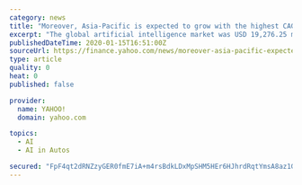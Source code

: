 ```yaml
---
category: news
title: "Moreover, Asia-Pacific is expected to grow with the highest CAGR of 60.4% over the forecast period of 2019-2025"
excerpt: "The global artificial intelligence market was USD 19,276.25 million in 2018 and expected to grow at the CAGR of 55.6% over the forecast period of 2019-2025. North America is dominant with a share of 39."
publishedDateTime: 2020-01-15T16:51:00Z
sourceUrl: https://finance.yahoo.com/news/moreover-asia-pacific-expected-grow-181000796.html
type: article
quality: 0
heat: 0
published: false

provider:
  name: YAHOO!
  domain: yahoo.com

topics:
  - AI
  - AI in Autos

secured: "FpF4qt2dRNZzyGER0fmE7iA+m4rsBdkLDxMpSHM5HEr6HJhrdRqtYmsA8az1GT/ZKE/oFQnF87MgDWWtxPyYtA4DhV4vivrdyo4++byvmee1EfH5QKdjAVX7vxme7UPUvsIjd60hWTY56iqSwCOT33j3lXQkrJW4f2z76IDv1uAS5jHtAeDvjX5ep6VixW9pBaM+xIW0ik1uNnkGi6m9XYzoWlETW0pqkq2jiQYWcalQYE5ch4MYRYWnC23Ry8tpEGHj3AqOYeU9kQCjx47Mc4tvJ2uoHv7S5q/QrdoRk5M=;x8sASlEtrD/jQvWqTiLARw=="
---
```


